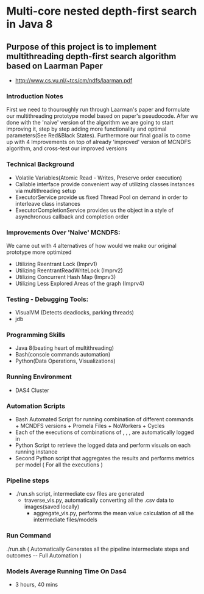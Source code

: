 # Multi-core nested depth-first search in Java 8

## Purpose of this project is to implement multithreading depth-first search algorithm based on Laarman Paper
* http://www.cs.vu.nl/~tcs/cm/ndfs/laarman.pdf

### Introduction Notes
First we need to thouroughly run through Laarman's paper and formulate our multithreading prototype model based
on paper's pseudocode.
After we done with the 'naive' version of the algorithm we are going to start improving it, step by step adding 
more functionality and optimal parameters(See Red&Black States).
Furthermore our final goal is to come up with 4 Improvements on top of already 'improved' version of MCNDFS algorithm,
and cross-test our improved versions

### Technical Background
* Volatile Variables(Atomic Read - Writes, Preserve order execution)
* Callable interface provide convenient way of utilizing classes instances via multithreading setup
* ExecutorService provide us fixed Thread Pool on demand in order to interleave class instances  
* ExecutorCompletionService provides us the <Future> object in a style of asynchronous callback and completion order

### Improvements Over 'Naive' MCNDFS:
We came out with 4 alternatives of how would we make our original prototype more optimized
* Utilizing Reentrant Lock (Imprv1)
* Utilizing ReentrantReadWriteLock (Imprv2)
* Utilizing Concurrent Hash Map (Imprv3)
* Utilizing Less Explored Areas of the graph (Imprv4)

### Testing - Debugging Tools:
* VisualVM (Detects deadlocks, parking threads)
* jdb

### Programming Skills
 * Java 8(beating heart of multithreading)  
 * Bash(console commands automation)
 * Python(Data Operations, Visualizations)

### Running Environment
* DAS4 Cluster

### Automation Scripts
* Bash Automated Script for running combination of different commands + MCNDFS versions + Promela Files + NoWorkers + Cycles
* Each of the executions of combinations of <workers>, <mcndfs>, <promela files>, <repetition cycles> are automatically logged in
* Python Script to retrieve the logged data and perform visuals on each running instance
* Second Python script that aggregates the results and performs metrics per model ( For all the executions )

### Pipeline steps
* ./run.sh script, intermediate csv files are generated
    * traverse_vis.py, automatically converting all the .csv data to images(saved locally)
        * aggregate_vis.py, performs the mean value calculation of all the intermediate files/models

### Run Command
./run.sh ( Automatically Generates all the pipeline intermediate steps and outcomes -- Full Automation )

### Models Average Running Time On Das4
* 3 hours, 40 mins


